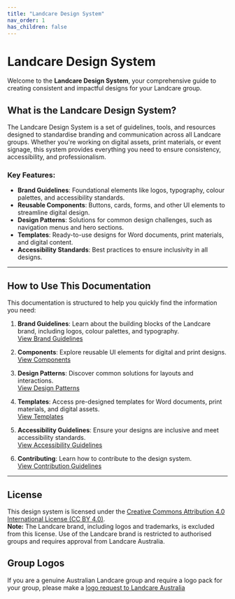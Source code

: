 ```yaml
---
title: "Landcare Design System"
nav_order: 1
has_children: false
---
```


# Landcare Design System

Welcome to the **Landcare Design System**, your comprehensive guide to creating consistent and impactful designs for your Landcare group.

## What is the Landcare Design System?

The Landcare Design System is a set of guidelines, tools, and resources designed to standardise branding and communication across all Landcare groups. Whether you're working on digital assets, print materials, or event signage, this system provides everything you need to ensure consistency, accessibility, and professionalism.

### Key Features:
- **Brand Guidelines**: Foundational elements like logos, typography, colour palettes, and accessibility standards.
- **Reusable Components**: Buttons, cards, forms, and other UI elements to streamline digital design.
- **Design Patterns**: Solutions for common design challenges, such as navigation menus and hero sections.
- **Templates**: Ready-to-use designs for Word documents, print materials, and digital content.
- **Accessibility Standards**: Best practices to ensure inclusivity in all designs.

---

## How to Use This Documentation

This documentation is structured to help you quickly find the information you need:

1. **Brand Guidelines**: Learn about the building blocks of the Landcare brand, including logos, colour palettes, and typography.  
   [View Brand Guidelines](branding/index.md)

2. **Components**: Explore reusable UI elements for digital and print designs.  
   [View Components](components/index.md)

3. **Design Patterns**: Discover common solutions for layouts and interactions.  
   [View Design Patterns](patterns/index.md)

4. **Templates**: Access pre-designed templates for Word documents, print materials, and digital assets.  
   [View Templates](templates/index.md)

5. **Accessibility Guidelines**: Ensure your designs are inclusive and meet accessibility standards.  
   [View Accessibility Guidelines](accessibility.md)

6. **Contributing**: Learn how to contribute to the design system.  
   [View Contribution Guidelines](contributing.md)

---

## License

This design system is licensed under the [Creative Commons Attribution 4.0 International License (CC BY 4.0)](https://creativecommons.org/licenses/by/4.0/).  
**Note:** The Landcare brand, including logos and trademarks, is excluded from this license. Use of the Landcare brand is restricted to authorised groups and requires approval from Landcare Australia.

## Group Logos
If you are a genuine Australian Landcare group and require a logo pack for your group, please make a [logo request to Landcare Australia](branding/logo-request.md)